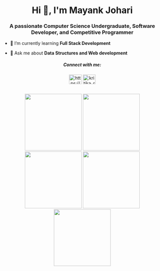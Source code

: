 <h1 align="center">Hi 👋, I'm Mayank Johari</h1>
<h3 align="center">A passionate Computer Science Undergraduate, Software Developer, and Competitive Programmer</h3>

- 🌱 I’m currently learning **Full Stack Development**

- 💬 Ask me about **Data Structures and Web development**


<h5 align="center">Connect with me:</h5>
<p align="center">
  <a href="https://linkedin.com/in/mayank-johari-52aa05202/" target="_blank">
  <img align="center" src="https://raw.githubusercontent.com/rahuldkjain/github-profile-readme-generator/master/src/images/icons/Social/linked-in-alt.svg" alt="https://www.linkedin.com/mwlite/in/kritika-rag-ba4306214" height="30" width="40" /></a>
  <!-- <a href="https://kaggle.com/kritikarag" target="_blank">
    <img align="center" src="https://raw.githubusercontent.com/rahuldkjain/github-profile-readme-generator/master/src/images/icons/Social/kaggle.svg" alt="Kaggle" height="30" width="40" />
  </a> -->
  <a href="https://www.leetcode.com/mayank_mj1" target="_blank">
   <img align="center" src="https://raw.githubusercontent.com/rahuldkjain/github-profile-readme-generator/master/src/images/icons/Social/leet-code.svg" alt="kritika_rag" height="30" width="40" /></a>
</p>
</p>
</br>
<div align="center">
  <img height="180em" src="https://github-profile-summary-cards.vercel.app/api/cards/profile-details?username=mayankmj&theme=github_dark" />
  <img height="180em" src="https://github-profile-summary-cards.vercel.app/api/cards/repos-per-language?username=mayankmj&theme=github_dark" />
  <img height="180em" src="https://github-profile-summary-cards.vercel.app/api/cards/most-commit-language?username=mayankmj&theme=github_dark" />
  <img height="180em" src="https://github-profile-summary-cards.vercel.app/api/cards/stats?username=mayankmj&theme=github_dark" />
  <img height="180em" src="https://github-profile-summary-cards.vercel.app/api/cards/productive-time?username=mayankmj&theme=github_dark" />
</div>
